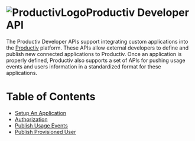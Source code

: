 # <img alt="ProductivLogo" src="https://app.productiv.com/IconProductiv_32x32.png">Productiv Developer API

The Productiv Developer APIs support integrating custom applications into the [Productiv](https://www.productiv.com) platform. These APIs allow external developers to define and publish new connected applications to Productiv. Once an application is properly defined, Productiv also supports a set of APIs for pushing usage events and users information in a standardized format for these applications.

Table of Contents
=================

  * [Setup An Application](https://github.com/BeProductiv/public-sdk/wiki/Setup-an-Application)
  * [Authorization](https://github.com/BeProductiv/public-sdk/wiki/Authorization)
  * [Publish Usage Events](https://github.com/BeProductiv/public-sdk/wiki/Publish-Usage-Events)
  * [Publish Provisioned User](https://github.com/BeProductiv/public-sdk/wiki/Publish-Provisioned-Users)
